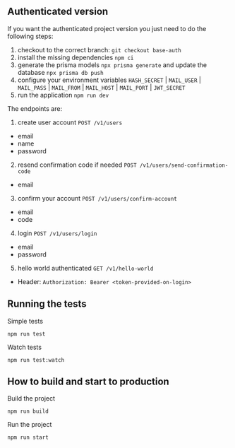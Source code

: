 ## Authenticated version

If you want the authenticated project version you just need to do the following steps:

1. checkout to the correct branch: `git checkout base-auth`
2. install the missing dependencies `npm ci`
3. generate the prisma models `npx prisma generate` and update the database `npx prisma db push`
4. configure your environment variables `HASH_SECRET` | `MAIL_USER` | `MAIL_PASS` | `MAIL_FROM` | `MAIL_HOST` | `MAIL_PORT` | `JWT_SECRET`
5. run the application `npm run dev`

The endpoints are:

1. create user account `POST /v1/users`

- email
- name
- password

2. resend confirmation code if needed `POST /v1/users/send-confirmation-code`

- email

3. confirm your account `POST /v1/users/confirm-account`

- email
- code

4. login `POST /v1/users/login`

- email
- password

5. hello world authenticated `GET /v1/hello-world`

- Header: `Authorization: Bearer <token-provided-on-login>`

## Running the tests

Simple tests

```shell
npm run test
```

Watch tests

```shell
npm run test:watch
```

## How to build and start to production

Build the project

```shell
npm run build
```

Run the project

```shell
npm run start
```